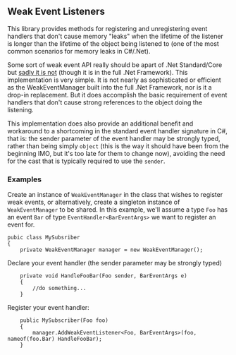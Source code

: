 Weak Event Listeners
---------------------

This library provides methods for registering and unregistering event handlers that don't cause memory "leaks" when the lifetime of the listener is longer than the lifetime of the object being listened to (one of the most common scenarios for memory leaks in C#/.Net).

Some sort of weak event API really should be apart of .Net Standard/Core but [sadly it is not](https://github.com/dotnet/corefx/issues/11898) (though it is in the full .Net Framework). This implementation is very simple. It is not nearly as sophisticated or efficient as the WeakEventManager built into the full .Net Framework, nor is it a drop-in replacement. But it does accomplish the basic requirement of event handlers that don't cause strong references to the object doing the listening.

This implementation does also provide an additional benefit and workaround to a shortcoming in the standard event handler signature in C#, that is: the sender parameter of the event handler may be strongly typed, rather than being simply `object` (this is the way it should have been from the beginning IMO, but it's too late for them to change now), avoiding the need for the cast that is typically required to use the `sender`.

### Examples

Create an instance of `WeakEventManager` in the class that wishes to register weak events, or alternatively, create a singleton instance of `WeakEventManager` to be shared. In this example, we'll assume a type `Foo` has an event `Bar` of type `EventHandler<BarEventArgs>` we want to register an event for.

```
pubic class MySubsriber
{
    private WeakEventManager manager = new WeakEventManager();

```

Declare your event handler (the sender parameter may be strongly typed)

```
    private void HandleFooBar(Foo sender, BarEventArgs e)
    {
        //do something...
    }
```

Register your event handler:

```
    public MySubscriber(Foo foo)
    {
        manager.AddWeakEventListener<Foo, BarEventArgs>(foo, nameof(foo.Bar) HandleFooBar);
    }
```